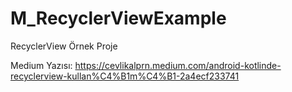# M_RecyclerViewExample

RecyclerView Örnek Proje

Medium Yazısı:
https://cevlikalprn.medium.com/android-kotlinde-recyclerview-kullan%C4%B1m%C4%B1-2a4ecf233741
